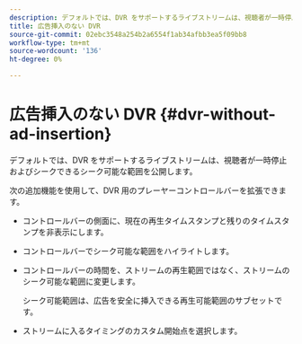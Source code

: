 ```yaml
---
description: デフォルトでは、DVR をサポートするライブストリームは、視聴者が一時停止およびシークできるシーク可能な範囲を公開します。
title: 広告挿入のない DVR
source-git-commit: 02ebc3548a254b2a6554f1ab34afbb3ea5f09bb8
workflow-type: tm+mt
source-wordcount: '136'
ht-degree: 0%

---
```


# 広告挿入のない DVR {#dvr-without-ad-insertion}

デフォルトでは、DVR をサポートするライブストリームは、視聴者が一時停止およびシークできるシーク可能な範囲を公開します。

次の追加機能を使用して、DVR 用のプレーヤーコントロールバーを拡張できます。

* コントロールバーの側面に、現在の再生タイムスタンプと残りのタイムスタンプを非表示にします。
* コントロールバーでシーク可能な範囲をハイライトします。
* コントロールバーの時間を、ストリームの再生範囲ではなく、ストリームのシーク可能な範囲に変更します。

  シーク可能範囲は、広告を安全に挿入できる再生可能範囲のサブセットです。
* ストリームに入るタイミングのカスタム開始点を選択します。
